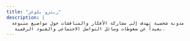 ```yaml
---
title: "ريترو بلوغز"
description: |
  مدونة شخصية تهدف إلى مشاركة الأفكار والمناقشات حول مواضيع متنوعة
   بعيداً عن ضغوطات وسائل التواصل الاجتماعي والقيود الرقمية.
---
```







